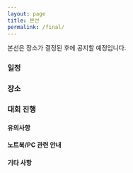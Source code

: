 ```yaml
---
layout: page
title: 본선
permalink: /final/
---
```


본선은 장소가 결정된 후에 공지할 예정입니다.

### 일정

### 장소

### 대회 진행

#### 유의사항

#### 노트북/PC 관련 안내

#### 기타 사항
